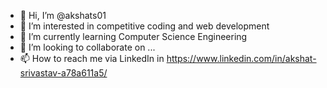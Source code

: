 - 👋 Hi, I’m @akshats01
- 👀 I’m interested in competitive coding and web development
- 🌱 I’m currently learning Computer Science Engineering
- 💞️ I’m looking to collaborate on ...
- 📫 How to reach me via LinkedIn in https://www.linkedin.com/in/akshat-srivastav-a78a611a5/

<!---
akshats01/akshats01 is a ✨ special ✨ repository because its `README.md` (this file) appears on your GitHub profile.
You can click the Preview link to take a look at your changes.
--->
